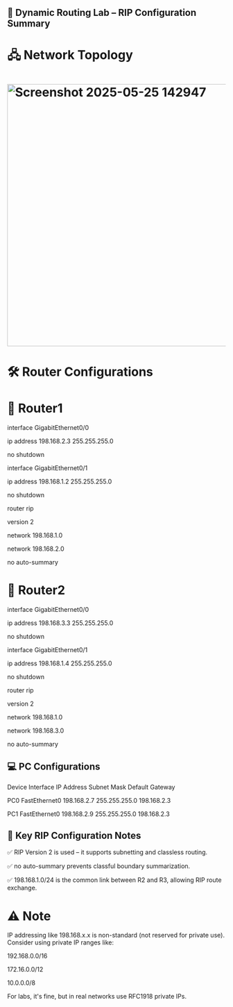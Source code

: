 ## 🔧 Dynamic Routing Lab – RIP Configuration Summary

# 🖧 Network Topology

# <img width="604" alt="Screenshot 2025-05-25 142947" src="https://github.com/user-attachments/assets/93286cbd-0e5a-4161-936f-1b7d4931d0d5" />



# 🛠 Router Configurations

# 📍 Router1
interface GigabitEthernet0/0

ip address 198.168.2.3 255.255.255.0

no shutdown

interface GigabitEthernet0/1
 
 
ip address 198.168.1.2 255.255.255.0
 
no shutdown


router rip

version 2

network 198.168.1.0

network 198.168.2.0

no auto-summary


# 📍 Router2
interface GigabitEthernet0/0

 ip address 198.168.3.3 255.255.255.0

no shutdown

interface GigabitEthernet0/1

 ip address 198.168.1.4 255.255.255.0

no shutdown


router rip

 version 2
 
 network 198.168.1.0
 
 network 198.168.3.0
 
 no auto-summary

## 💻 PC Configurations

Device	   Interface	       IP Address	     Subnet Mask	    Default Gateway

PC0	       FastEthernet0	   198.168.2.7	   255.255.255.0	  198.168.2.3

PC1	       FastEthernet0	   198.168.2.9	   255.255.255.0	  198.168.2.3

## 🧠 Key RIP Configuration Notes
✅ RIP Version 2 is used – it supports subnetting and classless routing.

✅ no auto-summary prevents classful boundary summarization.

✅ 198.168.1.0/24 is the common link between R2 and R3, allowing RIP route exchange.

# ⚠️ Note
IP addressing like 198.168.x.x is non-standard (not reserved for private use). Consider using private IP ranges like:

192.168.0.0/16

172.16.0.0/12

10.0.0.0/8

For labs, it's fine, but in real networks use RFC1918 private IPs.
